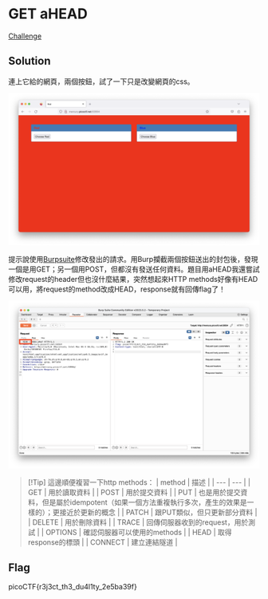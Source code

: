 # GET aHEAD
[Challenge](https://play.picoctf.org/practice/challenge/132)

## Solution

連上它給的網頁，兩個按鈕，試了一下只是改變網頁的css。

![](/img/GETaHEAD_1.png)

提示說使用[Burpsuite](https://portswigger.net/burp)修改發出的請求。用Burp攔截兩個按鈕送出的封包後，發現一個是用GET；另一個用POST，但都沒有發送任何資料。題目用aHEAD我還嘗試修改request的header但也沒什麼結果，突然想起來HTTP methods好像有HEAD可以用，將request的method改成HEAD，response就有回傳flag了！

![](/img/GETaHEAD_2.png)


> [!Tip] 這邊順便複習一下http methods：
> | method | 描述 |
> | --- | --- |
> | GET | 用於讀取資料 |
> | POST | 用於提交資料 |
> | PUT | 也是用於提交資料，但是屬於idempotent（如果一個方法重複執行多次，產生的效果是一樣的）；更接近於更新的概念 |
> | PATCH | 跟PUT類似，但只更新部分資料 |
> | DELETE | 用於刪除資料 |
> | TRACE | 回傳伺服器收到的request，用於測試 |
> | OPTIONS | 確認伺服器可以使用的methods |
> | HEAD | 取得response的標頭 |
> | CONNECT | 建立連結隧道 |

## Flag

picoCTF{r3j3ct_th3_du4l1ty_2e5ba39f}
